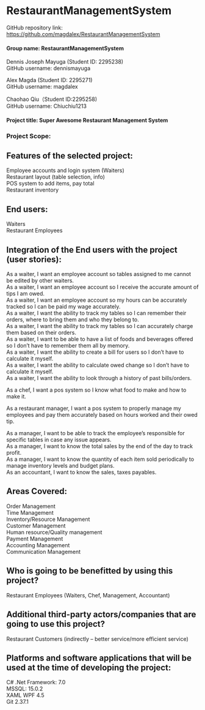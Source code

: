 # RestaurantManagementSystem

GitHub repository link: https://github.com/magdalex/RestaurantManagementSystem  

#### Group name: RestaurantManagementSystem  
Dennis Joseph Mayuga (Student ID: 2295238)  
GitHub username: dennismayuga  

Alex Magda (Student ID: 2295271)  
GitHub username: magdalex  

Chaohao Qiu（Student ID:2295258)   
GitHub username: Chiuchiu1213  

#### Project title: Super Awesome Restaurant Management System  

### Project Scope:

## Features of the selected project:
Employee accounts and login system (Waiters)  
Restaurant layout (table selection, info)  
POS system to add items, pay total  
Restaurant inventory  

## End users:
Waiters  
Restaurant Employees  

## Integration of the End users with the project (user stories):
As a waiter, I want an employee account so tables assigned to me cannot be edited by other waiters.  
As a waiter, I want an employee account so I receive the accurate amount of tips I am owed.  
As a waiter, I want an employee account so my hours can be accurately tracked so I can be paid my wage accurately.  
As a waiter, I want the ability to track my tables so I can remember their orders, where to bring them and who they belong to.  
As a waiter, I want the ability to track my tables so I can accurately charge them based on their orders.  
As a waiter, I want to be able to have a list of foods and beverages offered so I don’t have to remember them all by memory.  
As a waiter, I want the ability to create a bill for users so I don’t have to calculate it myself.  
As a waiter, I want the ability to calculate owed change so I don’t have to calculate it myself.  
As a waiter, I want the ability to look through a history of past bills/orders.  

As a chef, I want a pos system so I know what food to make and how to make it.  

As a restaurant manager, I want a pos system to properly manage my employees and pay them accurately based on hours worked and their owed tip.   

As a manager, I want to be able to track the employee’s responsible for specific tables in case any issue appears.  
As a manager, I want to know the total sales by the end of the day to track profit.   
As a manager, I want to know the quantity of each item sold periodically to manage inventory levels and budget plans.   
As an accountant, I want to know the sales, taxes payables.  

## Areas Covered:
Order Management  
Time Management  
Inventory/Resource Management  
Customer Management  
Human resource/Quality management  
Payment Management  
Accounting Management  
Communication Management  

## Who is going to be benefitted by using this project?
Restaurant Employees (Waiters, Chef, Management, Accountant)  
## Additional third-party actors/companies that are going to use this project?
Restaurant Customers  (indirectly – better service/more efficient service)  

## Platforms and software applications that will be used at the time of developing the project:	
C# .Net Framework: 7.0  
MSSQL: 15.0.2  
XAML WPF 4.5  
Git 2.37.1  





